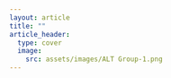 ```yaml
---
layout: article
title: ""
article_header:
  type: cover
  image: 
    src: assets/images/ALT Group-1.png
---
```




